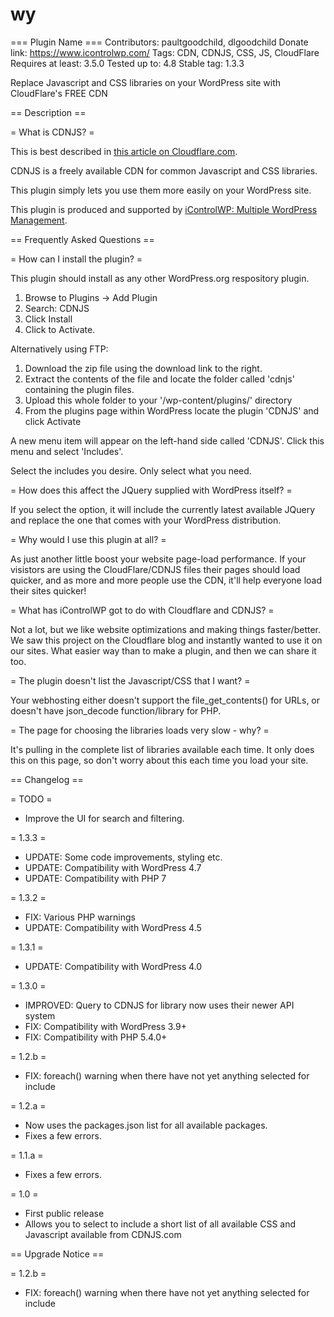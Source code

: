 # wy
=== Plugin Name ===
Contributors: paultgoodchild, dlgoodchild
Donate link: https://www.icontrolwp.com/
Tags: CDN, CDNJS, CSS, JS, CloudFlare
Requires at least: 3.5.0
Tested up to: 4.8
Stable tag: 1.3.3

Replace Javascript and CSS libraries on your WordPress site with CloudFlare's FREE CDN

== Description ==

= What is CDNJS? =

This is best described in [this article on Cloudflare.com](http://blog.cloudflare.com/cdnjs-the-fastest-javascript-repo-on-the-web).

CDNJS is a freely available CDN for common Javascript and CSS libraries.

This plugin simply lets you use them more easily on your WordPress site.

This plugin is produced and supported by [iControlWP: Multiple WordPress Management](http://icwp.io/6y).


== Frequently Asked Questions ==

= How can I install the plugin? =

This plugin should install as any other WordPress.org respository plugin.

1.	Browse to Plugins -> Add Plugin
1.	Search: CDNJS
1.	Click Install
1.	Click to Activate.

Alternatively using FTP:

1.	Download the zip file using the download link to the right.
1.	Extract the contents of the file and locate the folder called 'cdnjs' containing the plugin files.
1.	Upload this whole folder to your '/wp-content/plugins/' directory
1.	From the plugins page within WordPress locate the plugin 'CDNJS' and click Activate

A new menu item will appear on the left-hand side called 'CDNJS'.  Click this menu and select 'Includes'.

Select the includes you desire.  Only select what you need.

= How does this affect the JQuery supplied with WordPress itself? =

If you select the option, it will include the currently latest available JQuery and replace the one that comes with your WordPress distribution.

= Why would I use this plugin at all? =

As just another little boost your website page-load performance.  If your visistors are using the CloudFlare/CDNJS files
their pages should load quicker, and as more and more people use the CDN, it'll help everyone load their sites quicker!

= What has iControlWP got to do with Cloudflare and CDNJS? =

Not a lot, but we like website optimizations and making things faster/better. We saw this project on the Cloudflare blog
and instantly wanted to use it on our sites.  What easier way than to make a plugin, and then we can share it too.

= The plugin doesn't list the Javascript/CSS that I want? =

Your webhosting either doesn't support the file_get_contents() for URLs, or doesn't have json_decode function/library for PHP.

= The page for choosing the libraries loads very slow - why? =

It's pulling in the complete list of libraries available each time.  It only does this on this page, so don't worry about
this each time you load your site.

== Changelog ==

= TODO =
* Improve the UI for search and filtering.

= 1.3.3 =

* UPDATE:	Some code improvements, styling etc.
* UPDATE:	Compatibility with WordPress 4.7
* UPDATE:	Compatibility with PHP 7

= 1.3.2 =

* FIX:		Various PHP warnings
* UPDATE:	Compatibility with WordPress 4.5

= 1.3.1 =

* UPDATE:	Compatibility with WordPress 4.0

= 1.3.0 =

* IMPROVED: Query to CDNJS for library now uses their newer API system
* FIX: Compatibility with WordPress 3.9+
* FIX: Compatibility with PHP 5.4.0+

= 1.2.b =

* FIX: foreach() warning when there have not yet anything selected for include

= 1.2.a =
* Now uses the packages.json list for all available packages.
* Fixes a few errors.

= 1.1.a =
* Fixes a few errors.

= 1.0 =
* First public release
* Allows you to select to include a short list of all available CSS and Javascript available from CDNJS.com

== Upgrade Notice ==

= 1.2.b =

* FIX: foreach() warning when there have not yet anything selected for include
